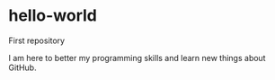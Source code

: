 # hello-world
First repository

I am here to better my programming skills and learn new things about GitHub.
